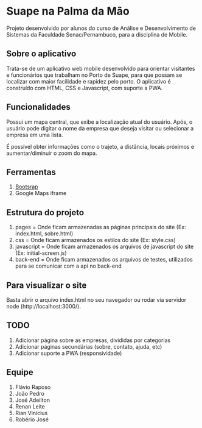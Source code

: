 # Suape na Palma da Mão

Projeto desenvolvido por alunos do curso de Análise e Desenvolvimento de Sistemas da Faculdade Senac/Pernambuco, para a disciplina de Mobile.

## Sobre o aplicativo

Trata-se de um aplicativo web mobile desenvolvido para orientar visitantes e funcionários que trabalham no Porto de Suape, para que possam se localizar com maior facilidade e rapidez pelo porto. O aplicativo é construído com HTML, CSS e Javascript, com suporte a PWA.

## Funcionalidades

Possui um mapa central, que exibe a localização atual do usuário. Após, o usuário pode digitar o nome da empresa que deseja visitar ou selecionar a empresa em uma lista.

É possível obter informações como o trajeto, a distância, locais próximos e aumentar/diminuir o zoom do mapa.

## Ferramentas

1. [Bootsrap](https://getbootstrap.com/)
2. Google Maps iframe

## Estrutura do projeto

1. pages = Onde ficam armazenadas as páginas principais do site (Ex: index.html, sobre.html)
2. css = Onde ficam armazenados os estilos do site (Ex: style.css)
3. javascript = Onde ficam armazenados os arquivos de javascript do site (Ex: initial-screen.js)
4. back-end = Onde ficam armazenados os arquivos de testes, utilizados para se comunicar com a api no back-end

## Para visualizar o site

Basta abrir o arquivo index.html no seu navegador ou rodar via servidor node (http://localhost:3000/).

## TODO

1. Adicionar página sobre as empresas, divididas por categorias
2. Adicionar páginas secundárias (sobre, contato, ajuda, etc)
3. Adicionar suporte a PWA (responsividade)

## Equipe

1. Flávio Raposo
2. João Pedro
3. José Adeilton
4. Renan Leite
5. Rian Vinícius
6. Robério José